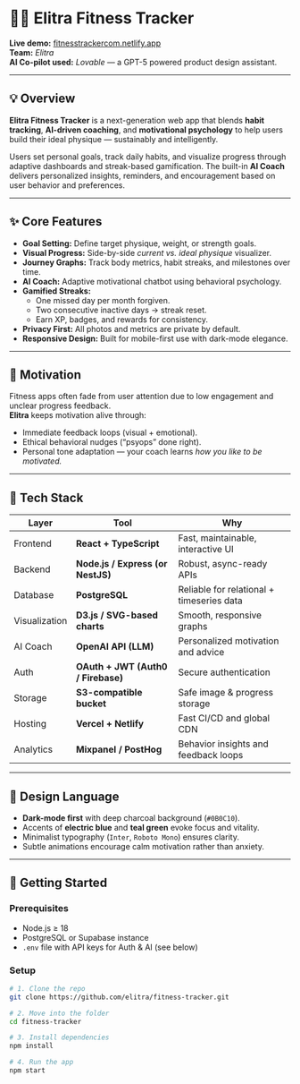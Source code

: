 # 🏋️‍♂️ Elitra Fitness Tracker

**Live demo:** [fitnesstrackercom.netlify.app](https://fitnesstrackercom.netlify.app/)  
**Team:** *Elitra*  
**AI Co-pilot used:** *Lovable* — a GPT-5 powered product design assistant.

---

## 💡 Overview
**Elitra Fitness Tracker** is a next-generation web app that blends **habit tracking**, **AI-driven coaching**, and **motivational psychology** to help users build their ideal physique — sustainably and intelligently.

Users set personal goals, track daily habits, and visualize progress through adaptive dashboards and streak-based gamification. The built-in **AI Coach** delivers personalized insights, reminders, and encouragement based on user behavior and preferences.

---

## ✨ Core Features
- **Goal Setting:** Define target physique, weight, or strength goals.
- **Visual Progress:** Side-by-side *current vs. ideal physique* visualizer.
- **Journey Graphs:** Track body metrics, habit streaks, and milestones over time.
- **AI Coach:** Adaptive motivational chatbot using behavioral psychology.
- **Gamified Streaks:**  
  - One missed day per month forgiven.  
  - Two consecutive inactive days → streak reset.  
  - Earn XP, badges, and rewards for consistency.
- **Privacy First:** All photos and metrics are private by default.
- **Responsive Design:** Built for mobile-first use with dark-mode elegance.

---

## 🧠 Motivation
Fitness apps often fade from user attention due to low engagement and unclear progress feedback.  
**Elitra** keeps motivation alive through:
- Immediate feedback loops (visual + emotional).
- Ethical behavioral nudges (“psyops” done right).
- Personal tone adaptation — your coach learns *how you like to be motivated.*

---

## 🧱 Tech Stack
| Layer | Tool | Why |
|-------|------|-----|
| Frontend | **React + TypeScript** | Fast, maintainable, interactive UI |
| Backend | **Node.js / Express (or NestJS)** | Robust, async-ready APIs |
| Database | **PostgreSQL** | Reliable for relational + timeseries data |
| Visualization | **D3.js / SVG-based charts** | Smooth, responsive graphs |
| AI Coach | **OpenAI API (LLM)** | Personalized motivation and advice |
| Auth | **OAuth + JWT (Auth0 / Firebase)** | Secure authentication |
| Storage | **S3-compatible bucket** | Safe image & progress storage |
| Hosting | **Vercel + Netlify** | Fast CI/CD and global CDN |
| Analytics | **Mixpanel / PostHog** | Behavior insights and feedback loops |

---

## 🎨 Design Language
- **Dark-mode first** with deep charcoal background (`#0B0C10`).
- Accents of **electric blue** and **teal green** evoke focus and vitality.
- Minimalist typography (`Inter`, `Roboto Mono`) ensures clarity.
- Subtle animations encourage calm motivation rather than anxiety.

---

## 🚀 Getting Started

### Prerequisites
- Node.js ≥ 18  
- PostgreSQL or Supabase instance  
- `.env` file with API keys for Auth & AI (see below)

### Setup
```bash
# 1. Clone the repo
git clone https://github.com/elitra/fitness-tracker.git

# 2. Move into the folder
cd fitness-tracker

# 3. Install dependencies
npm install

# 4. Run the app
npm start
